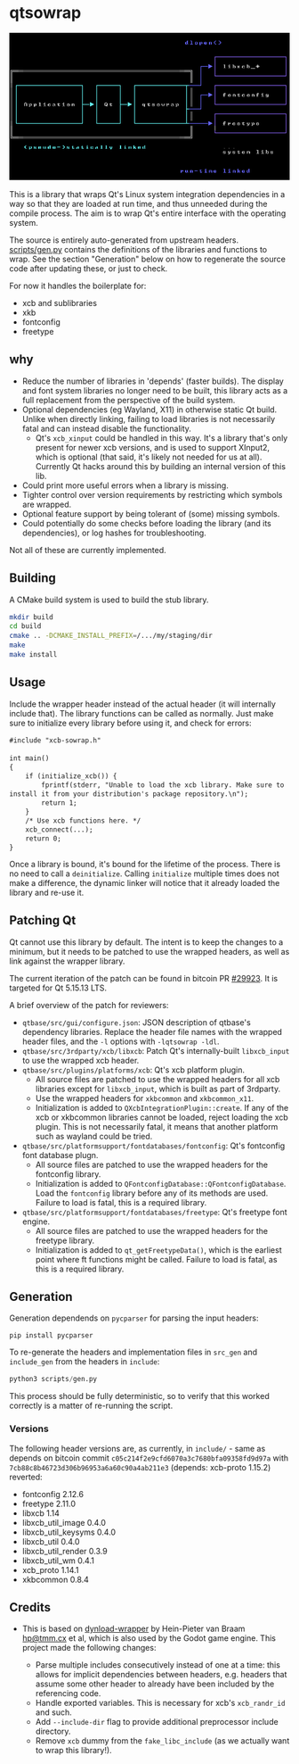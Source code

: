 # qtsowrap

![Basic diagram](.images/qtsowrap.png)

This is a library that wraps Qt's Linux system integration dependencies in a way so that they are loaded at run time, and thus unneeded during the compile process. The aim is to wrap Qt's entire interface with the operating system.

The source is entirely auto-generated from upstream headers. [scripts/gen.py](scripts/gen.py) contains the definitions of the libraries and functions to wrap. See the section "Generation" below on how to regenerate the source code after updating these, or just to check.

For now it handles the boilerplate for:

- xcb and sublibraries
- xkb
- fontconfig
- freetype

## why

- Reduce the number of libraries in 'depends' (faster builds). The display and font system libraries no longer need to be built, this library acts as a full replacement from the perspective of the build system.
- Optional dependencies (eg Wayland, X11) in otherwise static Qt build. Unlike when directly linking, failing to load libraries is not necessarily fatal and can instead disable the functionality.
  - Qt's `xcb_xinput` could be handled in this way. It's a library that's only present for newer xcb versions, and is used to support XInput2, which is optional (that said, it's likely not needed for us at all). Currently Qt hacks around this by building an internal version of this lib.
- Could print more useful errors when a library is missing.
- Tighter control over version requirements by restricting which symbols are wrapped.
- Optional feature support by being tolerant of (some) missing symbols.
- Could potentially do some checks before loading the library (and its dependencies), or log hashes for troubleshooting.

Not all of these are currently implemented.

## Building

A CMake build system is used to build the stub library.

```sh
mkdir build
cd build
cmake .. -DCMAKE_INSTALL_PREFIX=/.../my/staging/dir
make
make install
```

## Usage

Include the wrapper header instead of the actual header (it will internally include that). The library functions can be called as normally. Just make sure to initialize every library before using it, and check for errors:
```
#include "xcb-sowrap.h"

int main()
{
    if (initialize_xcb()) {
        fprintf(stderr, "Unable to load the xcb library. Make sure to install it from your distribution's package repository.\n");
        return 1;
    }
    /* Use xcb functions here. */
    xcb_connect(...);
    return 0;
}
```

Once a library is bound, it's bound for the lifetime of the process. There is no need to call a `deinitialize`. Calling `initialize` multiple times does not make a difference, the dynamic linker will notice that it already loaded the library and re-use it.

## Patching Qt

Qt cannot use this library by default. The intent is to keep the changes to a minimum, but it needs to be patched to use the wrapped headers, as well as link against the wrapper library.

The current iteration of the patch can be found in bitcoin PR [#29923](https://github.com/bitcoin/bitcoin/pull/29923). It is targeted for Qt 5.15.13 LTS.

A brief overview of the patch for reviewers:

- `qtbase/src/gui/configure.json`: JSON description of qtbase's dependency libraries. Replace the header file names with the wrapped header files, and the `-l` options with `-lqtsowrap -ldl`.
- `qtbase/src/3rdparty/xcb/libxcb`: Patch Qt's internally-built `libxcb_input` to use the wrapped xcb header.
- `qtbase/src/plugins/platforms/xcb`: Qt's xcb platform plugin.
  - All source files are patched to use the wrapped headers for all xcb libraries except for `libxcb_input`, which is built as part of 3rdparty.
  - Use the wrapped headers for `xkbcommon` and `xkbcommon_x11`.
  - Initialization is added to `QXcbIntegrationPlugin::create`. If any of the xcb or xkbcommon libraries cannot be loaded, reject loading the xcb plugin. This is not necessarily fatal, it means that another platform such as wayland could be tried.
- `qtbase/src/platformsupport/fontdatabases/fontconfig`: Qt's fontconfig font database plugn.
  - All source files are patched to use the wrapped headers for the fontconfig library.
  - Initialization is added to `QFontconfigDatabase::QFontconfigDatabase`. Load the `fontconfig` library before any of its methods are used. Failure to load is fatal, this is a required library.
- `qtbase/src/platformsupport/fontdatabases/freetype`: Qt's freetype font engine.
  - All source files are patched to use the wrapped headers for the freetype library.
  - Initialization is added to `qt_getFreetypeData()`, which is the earliest point where ft functions might be called. Failure to load is fatal, as this is a required library.

## Generation

Generation dependends on `pycparser` for parsing the input headers:

    pip install pycparser

To re-generate the headers and implementation files in `src_gen` and `include_gen` from the headers in `include`:

```python
python3 scripts/gen.py
```

This process should be fully deterministic, so to verify that this worked correctly is a matter of re-running the script.

### Versions

The following header versions are, as currently, in `include/` - same as depends on bitcoin commit `c05c214f2e9cfd6070a3c7680bfa09358fd9d97a` with `7cb88c8b46723d306b96953a6a60c90a4ab211e3` (depends: xcb-proto 1.15.2) reverted:

- fontconfig 2.12.6
- freetype 2.11.0
- libxcb 1.14
- libxcb_util_image 0.4.0
- libxcb_util_keysyms 0.4.0
- libxcb_util 0.4.0
- libxcb_util_render 0.3.9
- libxcb_util_wm 0.4.1
- xcb_proto 1.14.1
- xkbcommon 0.8.4

## Credits

- This is based on [dynload-wrapper](https://github.com/hpvb/dynload-wrapper) by Hein-Pieter van Braam <hp@tmm.cx> et al, which is also used by the Godot game engine. This project made the following changes:

  - Parse multiple includes consecutively instead of one at a time: this allows for implicit dependencies between headers, e.g. headers that assume some other header to already have been included by the referencing code.
  - Handle exported variables. This is necessary for xcb's `xcb_randr_id` and such.
  - Add `--include-dir` flag to provide additional preprocessor include directory.
  - Remove `xcb` dummy from the `fake_libc_include` (as we actually want to wrap this library!).
